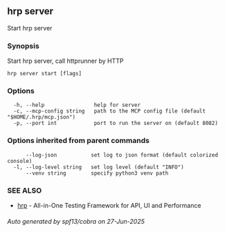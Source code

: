 ## hrp server

Start hrp server

### Synopsis

Start hrp server, call httprunner by HTTP

```
hrp server start [flags]
```

### Options

```
  -h, --help                help for server
  -c, --mcp-config string   path to the MCP config file (default "$HOME/.hrp/mcp.json")
  -p, --port int            port to run the server on (default 8082)
```

### Options inherited from parent commands

```
      --log-json           set log to json format (default colorized console)
  -l, --log-level string   set log level (default "INFO")
      --venv string        specify python3 venv path
```

### SEE ALSO

* [hrp](hrp.md)	 - All-in-One Testing Framework for API, UI and Performance

###### Auto generated by spf13/cobra on 27-Jun-2025
